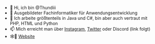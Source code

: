 - 👋 Hi, ich bin @Thundiii
- 🏢 Ausgebildeter Fachinformatiker für Anwendungsentwicklung
- 🌱 Ich arbeite größtenteils in Java und C#, bin aber auch vertraut mit PHP, HTML und Python
- 📫 Mich erreicht man über [Instagram](https://instagram.com/thundiii), [Twitter](https://twitter.com/thundiiide) oder Discord (link folgt)
- 🕸️📄 [Website](https://thundiii.de)

<!---
Thundiii/Thundiii is a ✨ special ✨ repository because its `README.md` (this file) appears on your GitHub profile.
You can click the Preview link to take a look at your changes.
--->
